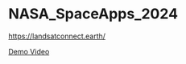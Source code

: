 # NASA_SpaceApps_2024

https://landsatconnect.earth/

[Demo Video](https://drive.google.com/file/d/14jKHEA8fwTxyh_sMFxUFcDkIZuwBIPtg/view?usp=sharing)

